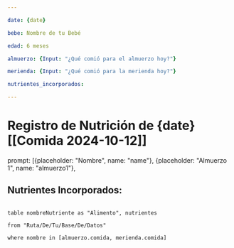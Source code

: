 ```yaml
---

date: {date}

bebe: Nombre de tu Bebé

edad: 6 meses

almuerzo: {Input: "¿Qué comió para el almuerzo hoy?"}

merienda: {Input: "¿Qué comió para la merienda hoy?"}

nutrientes_incorporados:

---
```


# Registro de Nutrición de {date}[[Comida 2024-10-12]]

prompt: [{placeholder: "Nombre", name: "name"}, {placeholder: "Almuerzo 1", name: "almuerzo1"},
## Nutrientes Incorporados:

```dataview

table nombreNutriente as "Alimento", nutrientes

from "Ruta/De/Tu/Base/De/Datos"

where nombre in [almuerzo.comida, merienda.comida]